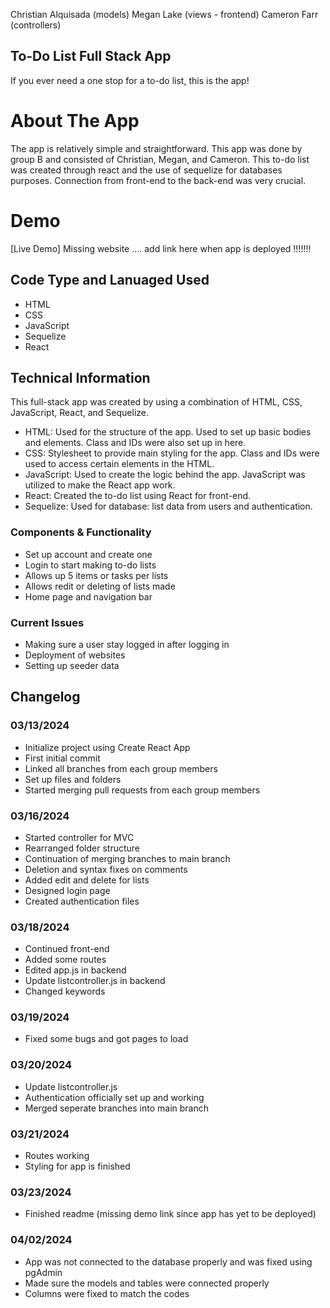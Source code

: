 Christian Alquisada (models)
Megan Lake (views - frontend)
Cameron Farr (controllers)

To-Do List Full Stack App
---
If you ever need a one stop for a to-do list, this is the app!

# About The App
The app is relatively simple and straightforward. This app was done by group B and consisted of Christian, Megan, and Cameron. This to-do list was created through react and the use of sequelize for databases purposes. Connection from front-end to the back-end was very crucial.

# Demo
[Live Demo] Missing website .... add link here when app is deployed !!!!!!!

## Code Type and Lanuaged Used
- HTML
- CSS
- JavaScript
- Sequelize
- React

## Technical Information
This full-stack app was created by using a combination of HTML, CSS, JavaScript, React, and Sequelize.
- HTML: Used for the structure of the app. Used to set up basic bodies and elements. Class and IDs were also set up in here.
- CSS: Stylesheet to provide main styling for the app. Class and IDs were used to access certain elements in the HTML.
- JavaScript: Used to create the logic behind the app. JavaScript was utilized to make the React app work.
- React: Created the to-do list using React for front-end.
- Sequelize: Used for database: list data from users and authentication.

### Components & Functionality
- Set up account and create one
- Login to start making to-do lists
- Allows up 5 items or tasks per lists
- Allows redit or deleting of lists made
- Home page and navigation bar

### Current Issues
- Making sure a user stay logged in after logging in
- Deployment of websites
- Setting up seeder data

## Changelog
### 03/13/2024
- Initialize project using Create React App
- First initial commit
- Linked all branches from each group members
- Set up files and folders
- Started merging pull requests from each group members

### 03/16/2024
- Started controller for MVC
- Rearranged folder structure
- Continuation of merging branches to main branch
- Deletion and syntax fixes on comments
- Added edit and delete for lists
- Designed login page
- Created authentication files

### 03/18/2024
- Continued front-end
- Added some routes
- Edited app.js in backend
- Update listcontroller.js in backend
- Changed keywords

### 03/19/2024
- Fixed some bugs and got pages to load

### 03/20/2024
- Update listcontroller.js
- Authentication officially set up and working
- Merged seperate branches into main branch

### 03/21/2024
- Routes working
- Styling for app is finished

### 03/23/2024
- Finished readme (missing demo link since app has yet to be deployed)

### 04/02/2024
- App was not connected to the database properly and was fixed using pgAdmin
- Made sure the models and tables were connected properly
- Columns were fixed to match the codes



